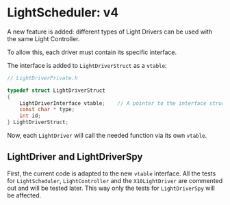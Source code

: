 # LightScheduler: v4

A new feature is added: different types of Light Drivers can be used with the same Light Controller.

To allow this, each driver must contain its specific interface.

The interface is added to `LightDriverStruct` as a `vtable`:

```c
// LightDriverPrivate.h

typedef struct LightDriverStruct
{
    LightDriverInterface vtable;    // A pointer to the interface struct
    const char * type;
    int id;
} LightDriverStruct;
```

Now, each `LightDriver` will call the needed function via its own `vtable`.

## LightDriver and LightDriverSpy

First, the current code is adapted to the new `vtable` interface. All the tests for `LightScheduler`, `LightController` and the `X10LightDriver` are commented out and will be tested later. This way only the tests for `LightDriverSpy` will be affected.







<!-- ## CountingLightDriver

Now that the previous version has been adapted to the new interface, a new mock object is used to act as a different driver: `CountingLightDriver`. It has the following structure:

```c
typedef struct CountingLightDriverStruct
{
    LightDriverStruct base;
    int counter;
} CountingLightDriverStruct;
```

`CountingLightDriver_Create(int id)` initializes the driver in the same way as `LightDriverSpy`.

The driver will have a function that increments `counter` each time the interface is called. The interface is composed using this function:

```c
LightDriverInterfaceStruct interface = 
{
    count,
    count,
    destroy
};
``` -->